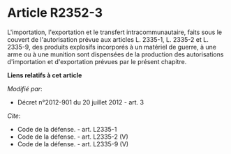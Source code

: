 # Article R2352-3

L'importation, l'exportation et le transfert intracommunautaire, faits sous le couvert de l'autorisation prévue aux articles
L. 2335-1, L. 2335-2 et L. 2335-9, des produits explosifs incorporés à un matériel de guerre, à une arme ou à une munition
sont dispensées de la production des autorisations d'importation et d'exportation prévues par le présent chapitre.

**Liens relatifs à cet article**

_Modifié par_:

  - Décret n°2012-901 du 20 juillet 2012 - art. 3

_Cite_:

  - Code de la défense. - art. L2335-1
  - Code de la défense. - art. L2335-2 (V)
  - Code de la défense. - art. L2335-9 (V)
